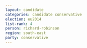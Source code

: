 ```yaml
---
layout: candidate
categories: candidate conservative
election: eu2014
list-rank: 4
person: richard-robinson
region: south-east
party: conservative
---
```

